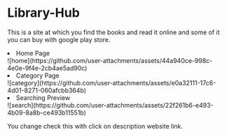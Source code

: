 # Library-Hub
This is a site at which you find the books and read it online and some of it you can buy with google play store.

<li>Home Page</li>
![home](https://github.com/user-attachments/assets/44a940ce-998c-4e0e-9f4e-2cb4ae5ad90c)

<li>Category Page</li>
![category](https://github.com/user-attachments/assets/e0a32111-17c6-4d01-8271-060afcbb364b)

<li>Searching Preview</li>
![search](https://github.com/user-attachments/assets/22f261b6-e493-4b09-8a8b-ce493b11551b)

You change check this with click on description website link.
